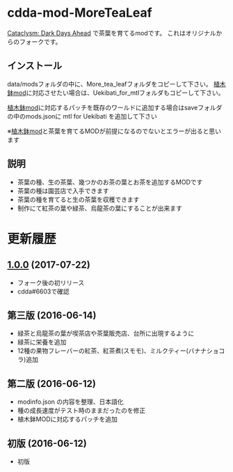 # cdda-mod-MoreTeaLeaf
[Cataclysm: Dark Days Ahead](http://www.cataclysmdda.com/) で茶葉を育てるmodです。
これはオリジナルからのフォークです。


## インストール
data/modsフォルダの中に、More_tea_leafフォルダをコピーして下さい。
[植木鉢mod]に対応させたい場合は、Uekibati_for_mtlフォルダもコピーして下さい。

[植木鉢mod]に対応するパッチを既存のワールドに追加する場合はsaveフォルダの中のmods.jsonに mtl for Uekibati を追加して下さい

※[植木鉢mod]と茶葉を育てるMODが前提になるのでないとエラーが出ると思います

[植木鉢mod]:https://github.com/hirmiura/cdda-mod-Uekibati

## 説明
- 茶葉の種、生の茶葉、幾つかのお茶の葉とお茶を追加するMODです
- 茶葉の種は園芸店で入手できます
- 茶葉の種を育てると生の茶葉を収穫できます
- 制作にて紅茶の葉や緑茶、烏龍茶の葉にすることが出来ます


# 更新履歴

## [1.0.0](https://github.com/hirmiura/cdda-mod-MoreTeaLeaf/tree/1.0.0) (2017-07-22)

- フォーク後の初リリース
- cdda#6603で確認

## 第三版 (2016-06-14)

- 緑茶と烏龍茶の葉が喫茶店や茶葉販売店、台所に出現するように
- 緑茶に栄養を追加
- 12種の果物フレーバーの紅茶、紅茶煮(スモモ)、ミルクティー(バナナショコラ)追加

## 第二版 (2016-06-12)

- modinfo.json の内容を整理、日本語化
- 種の成長速度がテスト時のままだったのを修正
- 植木鉢MODに対応するパッチを追加

## 初版 (2016-06-12)

- 初版
